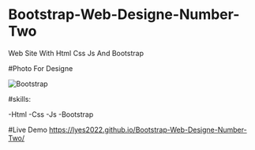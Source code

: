# Bootstrap-Web-Designe-Number-Two
Web Site With Html Css Js And Bootstrap

#Photo For Designe

![Bootstrap](https://user-images.githubusercontent.com/87584266/192114110-bd67a6ff-0836-44f8-af0a-5a82fda6e8c4.jpg)

#skills:

-Html
-Css
-Js
-Bootstrap

#Live Demo
 https://lyes2022.github.io/Bootstrap-Web-Designe-Number-Two/
